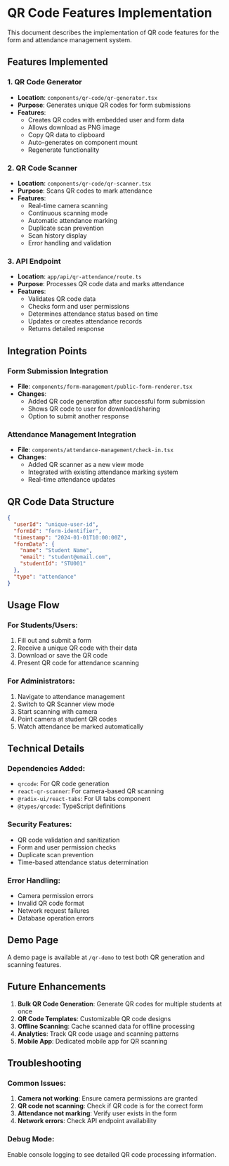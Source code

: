 # QR Code Features Implementation

This document describes the implementation of QR code features for the form and attendance management system.

## Features Implemented

### 1. QR Code Generator
- **Location**: `components/qr-code/qr-generator.tsx`
- **Purpose**: Generates unique QR codes for form submissions
- **Features**:
  - Creates QR codes with embedded user and form data
  - Allows download as PNG image
  - Copy QR data to clipboard
  - Auto-generates on component mount
  - Regenerate functionality

### 2. QR Code Scanner
- **Location**: `components/qr-code/qr-scanner.tsx`
- **Purpose**: Scans QR codes to mark attendance
- **Features**:
  - Real-time camera scanning
  - Continuous scanning mode
  - Automatic attendance marking
  - Duplicate scan prevention
  - Scan history display
  - Error handling and validation

### 3. API Endpoint
- **Location**: `app/api/qr-attendance/route.ts`
- **Purpose**: Processes QR code data and marks attendance
- **Features**:
  - Validates QR code data
  - Checks form and user permissions
  - Determines attendance status based on time
  - Updates or creates attendance records
  - Returns detailed response

## Integration Points

### Form Submission Integration
- **File**: `components/form-management/public-form-renderer.tsx`
- **Changes**:
  - Added QR code generation after successful form submission
  - Shows QR code to user for download/sharing
  - Option to submit another response

### Attendance Management Integration
- **File**: `components/attendance-management/check-in.tsx`
- **Changes**:
  - Added QR scanner as a new view mode
  - Integrated with existing attendance marking system
  - Real-time attendance updates

## QR Code Data Structure

```json
{
  "userId": "unique-user-id",
  "formId": "form-identifier",
  "timestamp": "2024-01-01T10:00:00Z",
  "formData": {
    "name": "Student Name",
    "email": "student@email.com",
    "studentId": "STU001"
  },
  "type": "attendance"
}
```

## Usage Flow

### For Students/Users:
1. Fill out and submit a form
2. Receive a unique QR code with their data
3. Download or save the QR code
4. Present QR code for attendance scanning

### For Administrators:
1. Navigate to attendance management
2. Switch to QR Scanner view mode
3. Start scanning with camera
4. Point camera at student QR codes
5. Watch attendance be marked automatically

## Technical Details

### Dependencies Added:
- `qrcode`: For QR code generation
- `react-qr-scanner`: For camera-based QR scanning
- `@radix-ui/react-tabs`: For UI tabs component
- `@types/qrcode`: TypeScript definitions

### Security Features:
- QR code validation and sanitization
- Form and user permission checks
- Duplicate scan prevention
- Time-based attendance status determination

### Error Handling:
- Camera permission errors
- Invalid QR code format
- Network request failures
- Database operation errors

## Demo Page

A demo page is available at `/qr-demo` to test both QR generation and scanning features.

## Future Enhancements

1. **Bulk QR Code Generation**: Generate QR codes for multiple students at once
2. **QR Code Templates**: Customizable QR code designs
3. **Offline Scanning**: Cache scanned data for offline processing
4. **Analytics**: Track QR code usage and scanning patterns
5. **Mobile App**: Dedicated mobile app for QR scanning

## Troubleshooting

### Common Issues:

1. **Camera not working**: Ensure camera permissions are granted
2. **QR code not scanning**: Check if QR code is for the correct form
3. **Attendance not marking**: Verify user exists in the form
4. **Network errors**: Check API endpoint availability

### Debug Mode:
Enable console logging to see detailed QR code processing information. 